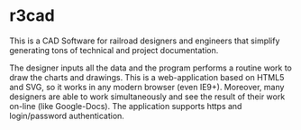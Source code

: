 # r3cad
This is a CAD Software for railroad designers and engineers that simplify generating tons of technical and project documentation.

The designer inputs all the data and the program performs a routine work to draw the charts and drawings. This is a web-application based on HTML5 and SVG, so it works in any modern browser (even IE9+). Moreover, many designers are able to work simultaneously and see the result of their work on-line (like Google-Docs). The application supports https and login/password authentication.
